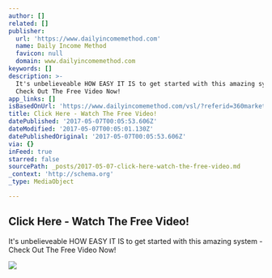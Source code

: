 ```yaml
---
author: []
related: []
publisher:
  url: 'https://www.dailyincomemethod.com'
  name: Daily Income Method
  favicon: null
  domain: www.dailyincomemethod.com
keywords: []
description: >-
  It's unbelieveable HOW EASY IT IS to get started with this amazing system -
  Check Out The Free Video Now!
app_links: []
isBasedOnUrl: 'https://www.dailyincomemethod.com/vsl/?referid=360marketing'
title: Click Here - Watch The Free Video!
datePublished: '2017-05-07T00:05:53.606Z'
dateModified: '2017-05-07T00:05:01.130Z'
datePublishedOriginal: '2017-05-07T00:05:53.606Z'
via: {}
inFeed: true
starred: false
sourcePath: _posts/2017-05-07-click-here-watch-the-free-video.md
_context: 'http://schema.org'
_type: MediaObject

---
```

<article style=""><h1>Click Here - Watch The Free Video!</h1><p>It's unbelieveable HOW EASY IT IS to get started with this amazing system - Check Out The Free Video Now!</p><img src="https://www.dailyincomemethod.com/images/dim-social.png" /></article>